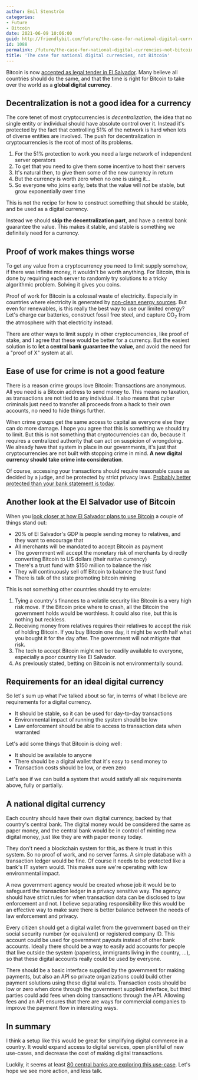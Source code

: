 ```yaml
---
author: Emil Stenström
categories:
- Future
- Bitcoin
date: 2021-06-09 10:06:00
guid: http://friendlybit.com/future/the-case-for-national-digital-currencies-not-bitcoin/
id: 1088
permalink: /future/the-case-for-national-digital-currencies-not-bitcoin/
title: 'The case for national digital currencies, not Bitcoin'
---
```


Bitcoin is now <a href="https://www.bbc.com/news/world-latin-america-57373058">accepted as legal tender in El Salvador</a>. Many believe all countries should do the same, and that the time is right for Bitcoin to take over the world as a **global digital currency**.

## Decentralization is not a good idea for a currency

The core tenet of most cryptocurrencies is *decentralization*, the idea that no single entity or individual should have absolute control over it. Instead it's protected by the fact that controlling 51% of the network is hard when lots of diverse entities are involved. The push for decentralization in cryptocurrencies is the root of most of its problems.

1. For the 51% protection to work you need a large network of independent server operators
2. To get that you need to give them some incentive to host their servers
3. It's natural then, to give them some of the new currency in return
4. But the currency is worth zero when no one is using it...
5. So everyone who joins early, bets that the value will *not* be stable, but grow exponentially over time

This is not the recipe for how to construct something that should be stable, and be used as a digital currency.

Instead we should **skip the decentralization part**, and have a central bank guarantee the value. This makes it stable, and stable is something we definitely need for a currency.

## Proof of work makes things worse

To get any value from a cryptocurrency you need to limit supply somehow, if there was infinite money, it wouldn't be worth anything. For Bitcoin, this is done by requiring each server to randomly try solutions to a tricky algorithmic problem. Solving it gives you coins.

Proof of work for Bitcoin is a colossal waste of electricity. Especially in countries where electricity is generated by <a href="https://medium.com/crypto-lucid/enough-with-bitcoins-greenwashing-bitcoin-uses-mainly-fossil-energy-b83256d693bc">non-clean energy sources</a>. But even for renewables, is this really the best way to use our limited energy? Let's charge car batteries, construct fossil free steel, and capture CO<sub>2</sub> from the atmosphere with that electricity instead.

There are other ways to limit supply in other cryptocurrencies, like proof of stake, and I agree that these would be better for a currency. But the easiest solution is to **let a central bank guarantee the value**, and avoid the need for a "proof of X" system at all.

## Ease of use for crime is not a good feature

There is a reason crime groups love Bitcoin: Transactions are anonymous. All you need is a Bitcoin address to send money to. This means no taxation, as transactions are not tied to any individual. It also means that cyber criminals just need to transfer all proceeds from a hack to their own accounts, no need to hide things further.

When crime groups get the same access to capital as everyone else they can do more damage. I hope you agree that this is something we should try to limit. But this is not something that cryptocurrencies can do, because it requires a centralized authority that can act on suspicion of wrongdoing. We already have that system in place in our governments, it's just that cryptocurrencies are not built with stopping crime in mind. **A new digital currency should take crime into consideration**.

Of course, accessing your transactions should require reasonable cause as decided by a judge, and be protected by strict privacy laws. <a href="https://www.courthousenews.com/banks-profit-from-selling-your-spending-data/">Probably better protected than your bank statement is today</a>.

## Another look at the El Salvador use of Bitcoin

When you <a href="https://www.coindesk.com/its-official-el-salvadors-legislature-votes-to-adopt-bitcoin-as-legal-tender">look closer at how El Salvador plans to use Bitcoin</a> a couple of things stand out:

* 20% of El Salvador's GDP is people sending money to relatives, and they want to encourage that
* All merchants will be mandated to accept Bitcoin as payment
* The government will accept the monetary risk of merchants by directly converting Bitcoin to US dollars (their native currency)
* There's a trust fund with $150 million to balance the risk
* They will continuously sell off Bitcoin to balance the trust fund
* There is talk of the state promoting bitcoin mining

This is not something other countries should try to emulate:

1. Tying a country's finances to a volatile security like Bitcoin is a very high risk move. If the Bitcoin price where to crash, all the Bitcoin the government holds would be worthless. It could also rise, but this is nothing but reckless.
2. Receiving money from relatives requires their relatives to accept the risk of holding Bitcoin. If you buy Bitcoin one day, it might be worth half what you bought it for the day after. The government will not mitigate that risk.
3. The tech to accept Bitcoin might not be readily available to everyone, especially a poor country like El Salvador.
4. As previously stated, betting on Bitcoin is not environmentally sound.

## Requirements for an ideal digital currency

So let's sum up what I've talked about so far, in terms of what I believe are requirements for a digital currency.

* It should be stable, so it can be used for day-to-day transactions
* Environmental impact of running the system should be low
* Law enforcement should be able to access to transaction data when warranted

Let's add some things that Bitcoin is doing well:

* It should be available to anyone
* There should be a digital wallet that it's easy to send money to
* Transaction costs should be low, or even zero

Let's see if we can build a system that would satisfy all six requirements above, fully or partially.

## A national digital currency

Each country should have their own digital currency, backed by that country's central bank. The digital money would be considered the same as paper money, and the central bank would be in control of minting new digital money, just like they are with paper money today.

They don't need a blockchain system for this, as there *is* trust in this system. So no proof of work, and no server farms. A simple database with a transaction ledger would be fine. Of course it needs to be protected like a bank's IT system would. This makes sure we're operating with low environmental impact.

A new government agency would be created whose job it would be to safeguard the transaction ledger in a privacy sensitive way. The agency should have strict rules for when transaction data can be disclosed to law enforcement and not. I believe separating responsibility like this would be an effective way to make sure there is better balance between the needs of law enforcement and privacy.

Every citizen should get a digital wallet from the government based on their social security number (or equivalent) or registered company ID. This account could be used for government payouts instead of other bank accounts. Ideally there should be a way to easily add accounts for people that live outside the system (paperless, immigrants living in the country, ...), so that these digital accounts really could be used by everyone.

There should be a basic interface supplied by the government for making payments, but also an API so private organizations could build other payment solutions using these digital wallets. Transaction costs should be low or zero when done through the government supplied interface, but third parties could add fees when doing transactions through the API. Allowing fees and an API ensures that there are ways for commercial companies to improve the payment flow in interesting ways.

## In summary

I think a setup like this would be great for simplifying digital commerce in a country. It would expand access to digital services, open plentiful of new use-cases, and decrease the cost of making digital transactions.

Luckily, it seems at least <a href="https://twitter.com/lagarde/status/1382991097849376768">80 central banks are exploring this use-case</a>. Let's hope we see more action, and less talk.